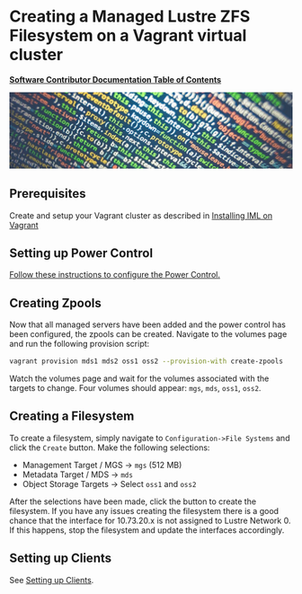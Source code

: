 # Creating a Managed Lustre ZFS Filesystem on a Vagrant virtual cluster

[**Software Contributor Documentation Table of Contents**](cd_TOC.md)

![zfs](md_Graphics/monitored_filesystem_sm.jpg)

## Prerequisites

Create and setup your Vagrant cluster as described in [Installing IML on Vagrant](cd_Installing_IML_On_Vagrant.md)

## Setting up Power Control

[Follow these instructions to configure the Power Control.](cd_Setting_Up_Power_Control.md)

## Creating Zpools

Now that all managed servers have been added and the power control has been configured, the zpools can be created. Navigate to the volumes page and run the following provision script:

```bash
vagrant provision mds1 mds2 oss1 oss2 --provision-with create-zpools
```

Watch the volumes page and wait for the volumes associated with the targets to change. Four volumes should appear: `mgs`, `mds`, `oss1`, `oss2`.

## Creating a Filesystem

To create a filesystem, simply navigate to `Configuration->File Systems` and click the `Create` button. Make the following selections:

* Management Target / MGS -> `mgs` (512 MB)
* Metadata Target / MDS -> `mds`
* Object Storage Targets -> Select `oss1` and `oss2`

After the selections have been made, click the button to create the filesystem. If you have any issues creating the filesystem there is a good chance that the interface for 10.73.20.x is not assigned to Lustre Network 0. If this happens, stop the filesystem and update the interfaces accordingly.

## Setting up Clients

See [Setting up Clients](cd_Setting_Up_Clients.md).
